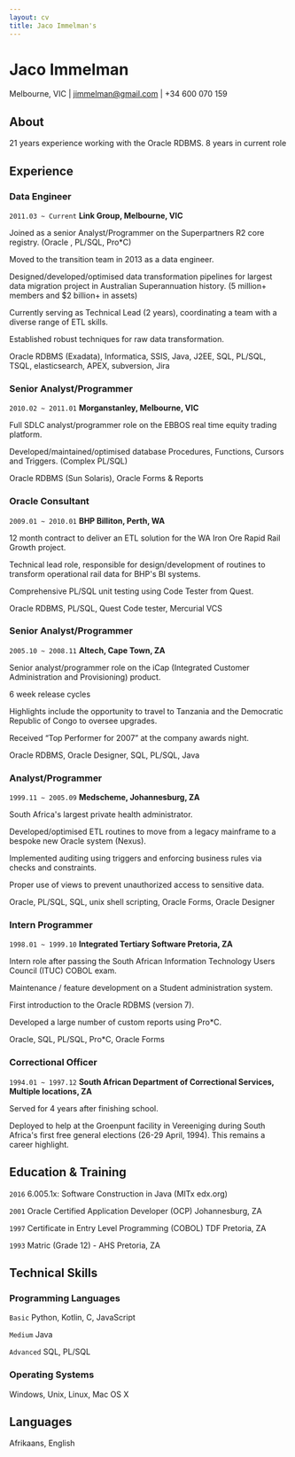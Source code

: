 ```yaml
---
layout: cv
title: Jaco Immelman's
---
```

# Jaco Immelman
<div id="webaddress"> Melbourne, VIC | 
<a target="_blank" href="mailto:jimmelman@gmail.com"><i class="fa fa-envelope-o fa-2x"></i> jimmelman@gmail.com</a> |  <i class="fa fa-mobile fa-2x"></i> +34 600 070 159 
</div>


## About 

21 years experience working with the Oracle RDBMS. 8 years in current role

## Experience

### Data Engineer
`2011.03 ~ Current`
__Link Group, Melbourne, VIC__ 

Joined as a senior Analyst/Programmer on the Superpartners R2 core registry. (Oracle , PL/SQL, Pro*C)

Moved to the transition team in 2013 as a data engineer. 

Designed/developed/optimised data transformation pipelines for largest data migration project in Australian Superannuation history. (5 million+ members and $2 billion+ in assets) 

Currently serving as Technical Lead (2 years), coordinating a team with a diverse range of ETL skills.

Established robust techniques for raw data transformation.

Oracle RDBMS (Exadata), Informatica, SSIS, Java, J2EE, SQL, PL/SQL, TSQL, elasticsearch, APEX, subversion, Jira


### Senior Analyst/Programmer
`2010.02 ~ 2011.01`
__Morganstanley, Melbourne, VIC__ 

Full SDLC analyst/programmer role on the EBBOS real time equity trading platform.

Developed/maintained/optimised database Procedures, Functions, Cursors and Triggers. (Complex PL/SQL)
 
Oracle RDBMS (Sun Solaris), Oracle Forms & Reports

### Oracle Consultant
`2009.01 ~ 2010.01`
__BHP Billiton, Perth, WA__ 

12 month contract to deliver an ETL solution for the WA Iron Ore Rapid Rail Growth project.
 
Technical lead role, responsible for design/development of routines to transform operational rail data for BHP's BI systems. 

Comprehensive PL/SQL unit testing using Code Tester from Quest.

Oracle RDBMS, PL/SQL, Quest Code tester, Mercurial VCS

### Senior Analyst/Programmer
`2005.10 ~ 2008.11`
__Altech, Cape Town, ZA__ 

Senior analyst/programmer role on the iCap (Integrated Customer Administration and Provisioning) product.

6 week release cycles
 
Highlights include the opportunity to travel to Tanzania and the Democratic Republic of Congo to oversee upgrades. 

Received “Top Performer for 2007” at the company awards night. 

Oracle RDBMS, Oracle Designer, SQL, PL/SQL, Java

### Analyst/Programmer
`1999.11 ~ 2005.09`
__Medscheme, Johannesburg, ZA__ 

South Africa's largest private health administrator. 

Developed/optimised ETL routines to move from a legacy mainframe to a bespoke new Oracle system (Nexus). 

Implemented auditing using triggers and enforcing business rules via checks and constraints. 

Proper use of views to prevent unauthorized access to sensitive data. 

Oracle, PL/SQL, SQL, unix shell scripting, Oracle Forms, Oracle Designer

### Intern Programmer
`1998.01 ~ 1999.10`
__Integrated Tertiary Software Pretoria, ZA__ 

Intern role after passing the South African Information Technology Users Council (ITUC) COBOL exam. 

Maintenance / feature development on a Student administration system. 

First introduction to the Oracle RDBMS (version 7). 

Developed a large number of custom reports using Pro*C. 

Oracle, SQL, PL/SQL, Pro*C, Oracle Forms

### Correctional Officer
`1994.01 ~ 1997.12`
__South African Department of Correctional Services, Multiple locations, ZA__ 

Served for 4 years after finishing school.

Deployed to help at the Groenpunt facility in Vereeniging during South Africa's first free general elections (26-29 April, 1994). This remains a career highlight.



## Education & Training

`2016`
6.005.1x: Software Construction in Java (MITx edx.org)

`2001`
Oracle Certified Application Developer (OCP) Johannesburg, ZA

`1997`
Certificate in Entry Level Programming (COBOL) TDF Pretoria, ZA

`1993`
Matric (Grade 12) - AHS Pretoria, ZA

## Technical Skills

### Programming Languages

`Basic`
Python, Kotlin, C, JavaScript

`Medium`
Java

`Advanced`
SQL, PL/SQL

### Operating Systems

Windows, Unix, Linux, Mac OS X

## Languages

Afrikaans, English




<!-- ### Footer

Last updated: Mar 2019 -->


